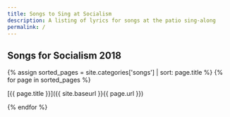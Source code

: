 ```yaml
---
title: Songs to Sing at Socialism
description: A listing of lyrics for songs at the patio sing-along
permalink: /
---
```

## Songs for Socialism 2018

{% assign sorted_pages = site.categories['songs'] | sort: page.title %}
{% for page in sorted_pages %}
   
[{{ page.title }}]({{ site.baseurl }}{{ page.url }})
            
{% endfor %}
